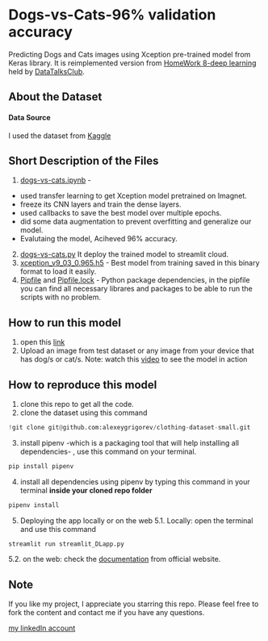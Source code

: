 # Dogs-vs-Cats-96% validation accuracy

Predicting Dogs and Cats images using Xception pre-trained model from Keras library. It is reimplemented version from [HomeWork 8-deep learning](https://github.com/alexeygrigorev/mlbookcamp-code/tree/master/course-zoomcamp/08-deep-learning) held by [DataTalksClub](https://datatalks.club/).

## About the Dataset
#### Data Source
I used the dataset from [Kaggle](https://github.com/alexeygrigorev/clothing-dataset-small)

## Short Description of the Files
1. [dogs-vs-cats.ipynb](https://github.com/AbdassalamAhmad/Dogs-vs-Cats/blob/main/dogs-vs-cats.ipynb) -
* used transfer learning to get Xception model pretrained on Imagnet.
* freeze its CNN layers and train the dense layers.
* used callbacks to save the best model over multiple epochs.
* did some data augmentation to prevent overfitting and generalize our model.
* Evalutaing the model, Aciheved 96% accuracy.

2. [dogs-vs-cats.py](https://github.com/AbdassalamAhmad/Dogs-vs-Cats/blob/main/dogs-vs-cats.py) It deploy the trained model to streamlit cloud.
3. [xception_v9_03_0.965.h5](https://github.com/AbdassalamAhmad/Dogs-vs-Cats/blob/main/xception_v9_03_0.965.h5) - Best model from training saved in this binary format to load it easily.
4. [Pipfile](https://github.com/AbdassalamAhmad/Dogs-vs-Cats/blob/main/Pipfile) and [Pipfile.lock](https://github.com/AbdassalamAhmad/Dogs-vs-Cats/blob/main/Pipfile.lock) - Python package dependencies, in the pipfile you can find all necessary librares and packages to be able to run the scripts with no problem.

## How to run this model
1. open this [link](https://share.streamlit.io/abdassalamahmad/dogs-vs-cats/main/dogs-vs-cats.py)
2. Upload an image from test dataset or any image from your device that has dog/s or cat/s.
Note: watch this [video](https://vimeo.com/660210768/f434e41c32) to see the model in action

## How to reproduce this model
1. clone this repo to get all the code.
2. clone the dataset using this command
```py
!git clone git@github.com:alexeygrigorev/clothing-dataset-small.git
```
3. install pipenv -which is a packaging tool that will help installing all dependencies- , use this command on your terminal.
```py
pip install pipenv
```
4. install all dependencies using pipenv by typing this command in your terminal **inside your cloned repo folder** 
```py
pipenv install
```
5. Deploying the app locally or on the web
5.1. Locally: open the terminal and use this command
```py
streamlit run streamlit_DLapp.py
```
5.2. on the web: check the [documentation](https://docs.streamlit.io/streamlit-cloud/get-started/deploy-an-app) from official website.  


## Note
If you like my project, I appreciate you starring this repo. Please feel free to fork the content and contact me if you have any questions.

[my linkedIn account](https://www.linkedin.com/in/abdassalam-ahmad/)